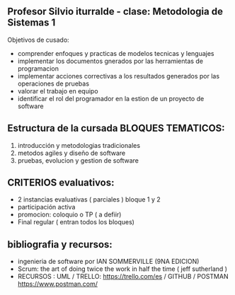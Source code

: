 Profesor Silvio iturralde - 
clase: Metodologia de Sistemas 1 
----------------------------------------------------------------
Objetivos de cusado: 
* comprender enfoques y practicas de modelos tecnicas y lenguajes
* implementar los documentos gnerados por las herramientas de programacion 
* implementar acciones correctivas a los resultados generados por las operaciones de pruebas
* valorar el trabajo en equipo
* identificar el rol del programador en la estion de un proyecto de software

Estructura de la cursada BLOQUES TEMATICOS:
----------------------------------------------------
1. introducción y metodologias tradicionales
2. metodos agiles y diseño de software
3. pruebas, evolucion y gestion de software

CRITERIOS evaluativos:
------------------------
* 2 instancias evaluativas ( parciales ) bloque 1 y 2
* participación activa
* promocion: coloquio o TP ( a defiir)
* Final regular ( entran todos los bloques)

bibliografia y recursos: 
-------------------------
* ingenieria de software por IAN SOMMERVILLE (9NA EDICION)
* Scrum: the art of doing twice the work in half the time ( jeff sutherland )
* RECURSOS : UML / TRELLO: https://trello.com/es / GITHUB / POSTMAN https://www.postman.com/
